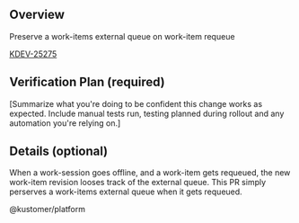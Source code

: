 ## Overview

Preserve a work-items external queue on work-item requeue

[KDEV-25275]

## Verification Plan (required)

[Summarize what you're doing to be confident this change works as expected. Include manual tests run, testing planned during rollout and any automation you're relying on.]

## Details (optional)

When a work-session goes offline, and a work-item gets requeued, the new work-item revision looses track of the external queue. This PR simply perserves a work-items external queue when it gets requeued.

@kustomer/platform 

[KDEV-25275]: https://kustomer.atlassian.net/browse/KDEV-25275